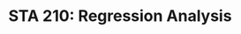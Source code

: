 ---
# Documentation: https://sourcethemes.com/academic/docs/managing-content/
title: "STA 210: Regression Analysis"

# Talk start and end times.
#   End time can optionally be hidden by prefixing the line with `#`.
date: 
date_end: 
all_day: 

# Is this a featured talk? (true/false)
featured: true

# Featured image
# To use, add an image named `featured.jpg/png` to your page's folder. 
# Focal points: Smart, Center, TopLeft, Top, TopRight, Left, Right, BottomLeft, Bottom, BottomRight.
image:
  caption: ""
  focal_point: ""
  preview_only: false

# Custom links (optional).
#   Uncomment and edit lines below to show custom links.
# links:
# - name: Follow
#   url: https://twitter.com
#   icon_pack: fab
#   icon: twitter

links:
- name: "Spring 2020"
  url: https://www2.stat.duke.edu/courses/Spring20/sta210.001
- name: Fall 2019
  url: https://www2.stat.duke.edu/courses/Fall19/sta210.001
- name: Spring 2019
  url: https://www2.stat.duke.edu/courses/Spring19/sta210.001
- name: Fall 2018
  url: https://www2.stat.duke.edu/courses/Fall18/sta210.001
---